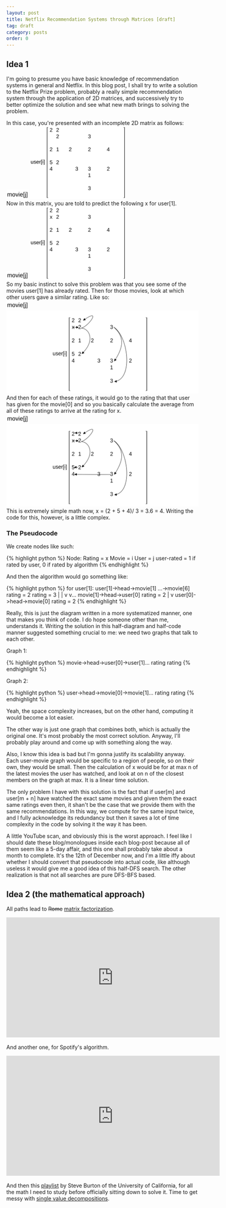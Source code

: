 ```yaml
---
layout: post
title: Netflix Recommendation Systems through Matrices [draft]
tag: draft
category: posts
order: 0
---
```

## Idea 1
I'm going to presume you have basic knowledge of recommendation systems in general and Netflix. In this blog post, I shall try to write a solution to the Netflix Prize problem, probably a really simple recommendation system through the application of 2D matrices, and successively try to better optimize the solution and see what new math brings to solving the problem.

In this case, you're presented with an incomplete 2D matrix as follows:
<br>
<img alt="movie"
src="/images/2020/math-1.png"
height="11.5%"
width="11.5%">
<img alt="matrix"
src="/images/2020/matrix.png"
height="50%"
width="50%">
<br>
Now in this matrix, you are told to predict the following x for user[1].
<br>
<img alt="movie"
src="/images/2020/math-1.png"
height="11.5%"
width="11.5%">
<img alt="matrix with x"
src="/images/2020/matrix-x.png"
height="50%"
width="50%">
<br>
So my basic instinct to solve this problem was that you see some of the movies user[1] has already rated. Then for those movies, look at which other users gave a similar rating. Like so:
<br>
<img alt="movie"
src="/images/2020/math-1.png"
height="11.5%"
width="11.5%">
<img alt="matrix with same rating pointers"
src="/images/2020/same-ratings.png"
height="250%"
width="250%">
<br>
And then for each of these ratings, it would go to the rating that that user has given for the movie[0] and so you basically calculate the average from all of these ratings to arrive at the rating for x.
<br>
<img alt="movie"
src="/images/2020/math-1.png"
height="11.5%"
width="11.5%">
<img alt="final rating"
src="/images/2020/final-rating.png"
height="250%"
width="250%">
<br>
This is extremely simple math now, x = (2 + 5 + 4)/ 3 = 3.6 = 4. Writing the code for this, however, is a little complex.

### The Pseudocode

We create nodes like such:

{% highlight python %}
Node:
    Rating = x
    Movie = i
    User = j
    user-rated = 1 if rated by user, 0 if rated by algorithm
{% endhighlight %}

And then the algorithm would go something like:

{% highlight python %}
for user[1]:
    user[1]->head->movie[1]         ...->movie[6]
                   rating = 2            rating = 3
                   |                     |
                   v                     v...
                   movie[1]->head->user[0]
                                   rating = 2
                                   |
                                   v
                                   user[0]->head->movie[0]
                                                  rating = 2
{% endhighlight %}

Really, this is just the diagram written in a more systematized manner, one that makes you think of code. I do hope someone other than me, understands it. Writing the solution in this half-diagram and half-code manner suggested something crucial to me: we need two graphs that talk to each other. 

Graph 1:

{% highlight python %}
movie->head->user[0]->user[1]...
             rating   rating
{% endhighlight %}

Graph 2:

{% highlight python %}
user->head->movie[0]->movie[1]...
            rating   rating
{% endhighlight %}

Yeah, the space complexity increases, but on the other hand, computing it would become a lot easier.

The other way is just one graph that combines both, which is actually the original one. It's most probably the most correct solution. Anyway, I'll probably play around and come up with something along the way.

Also, I know this idea is bad but I'm gonna justify its scalability anyway. Each user-movie graph would be specific to a region of people, so on their own, they would be small. Then the calculation of x would be for at max n of the latest movies the user has watched, and look at on n of the closest members on the graph at max. It is a linear time solution.

The only problem I have with this solution is the fact that if user[m] and user[m + n] have watched the exact same movies and given them the exact same ratings even then, it shan't be the case that we provide them with the same recommendations. In this way, we compute for the same input twice, and I fully acknowledge its redundancy but then it saves a lot of time complexity in the code by solving it the way it has been.

A little YouTube scan, and obviously this is the worst approach. I feel like I should date these blog/monologues inside each blog-post because all of them seem like a 5-day affair, and this one shall probably take about a month to complete. It's the 12th of December now, and I'm a little iffy about whether I should convert that pseudocode into actual code, like although useless it would give me a good idea of this half-DFS search. The other realization is that not all searches are pure DFS-BFS based.

## Idea 2 (the mathematical approach)

All paths lead to ~~Rome~~ [matrix factorization](https://en.wikipedia.org/wiki/Matrix_factorization_(recommender_systems)).

<iframe width="560" height="315" src="https://www.youtube-nocookie.com/embed/ZspR5PZemcs" frameborder="0" allow="accelerometer; autoplay; clipboard-write; encrypted-media; gyroscope; picture-in-picture" allowfullscreen></iframe>

And another one, for Spotify's algorithm.

<iframe width="560" height="315" src="https://www.youtube-nocookie.com/embed/HKW_v0xLHH4?start=497" frameborder="0" allow="accelerometer; autoplay; clipboard-write; encrypted-media; gyroscope; picture-in-picture" allowfullscreen></iframe>

<br>

And then this [playlist](https://www.youtube.com/watch?v=gXbThCXjZFM&list=PLMrJAkhIeNNSVjnsviglFoY2nXildDCcv&ab_channel=SteveBrunton) by Steve Burton of the University of California, for all the math I need to study before officially sitting down to solve it. Time to get messy with [single value decompositions](https://en.wikipedia.org/wiki/Singular_value_decomposition).